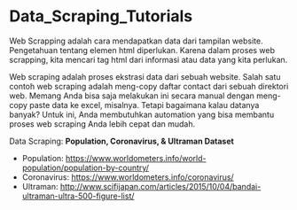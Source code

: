 # Data_Scraping_Tutorials

Web Scrapping adalah cara mendapatkan data dari tampilan website. Pengetahuan tentang elemen html diperlukan. Karena dalam proses web scrapping, kita mencari tag html dari informasi atau data yang kita perlukan.

Web scraping adalah proses ekstrasi data dari sebuah website. Salah satu contoh web scraping adalah meng-copy daftar contact dari sebuah direktori web. Memang Anda bisa saja melakukan ini secara manual dengan meng-copy paste data ke excel, misalnya. Tetapi bagaimana kalau datanya banyak? Untuk ini, Anda membutuhkan automation yang bisa membantu proses web scraping Anda lebih cepat dan mudah.

Data Scraping: **Population, Coronavirus, & Ultraman Dataset**

* Population: https://www.worldometers.info/world-population/population-by-country/
* Coronavirus:  https://www.worldometers.info/coronavirus/
* Ultraman: http://www.scifijapan.com/articles/2015/10/04/bandai-ultraman-ultra-500-figure-list/

